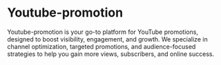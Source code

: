 # Youtube-promotion
Youtube-promotion is your go-to platform for YouTube promotions, designed to boost visibility, engagement, and growth. We specialize in channel optimization, targeted promotions, and audience-focused strategies to help you gain more views, subscribers, and online success.
